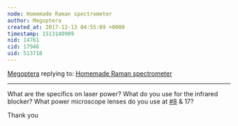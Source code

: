 ```yaml
---
node: Homemade Raman spectrometer
author: Megoptera
created_at: 2017-12-13 04:55:09 +0000
timestamp: 1513140909
nid: 14761
cid: 17946
uid: 513718
---
```




[Megoptera](../profile/Megoptera) replying to: [Homemade Raman spectrometer](../notes/homechemist/08-16-2017/homemade-raman-spectrometer)

----
What are the specifics on laser power?
What do you use for the infrared blocker?
What power microscope lenses do you use at [#8](/n/8) & 17?

Thank you